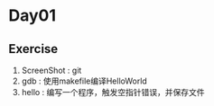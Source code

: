 # Day01

## Exercise

1. ScreenShot : git
2. gdb : 使用makefile编译HelloWorld
3. hello : 编写一个程序，触发空指针错误，并保存文件
